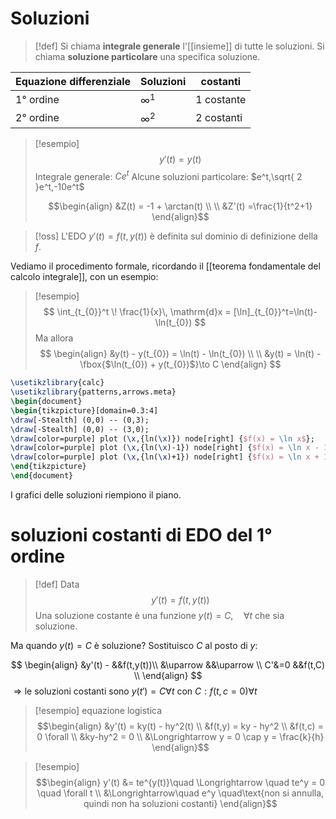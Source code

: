 # Soluzioni
>[!def]
>Si chiama **integrale generale** l'[[insieme]] di tutte le soluzioni.
>Si chiama **soluzione particolare** una specifica soluzione.


Equazione differenziale | Soluzioni | costanti
---|---|---
1° ordine | $\infty^1$ | 1 costante
2° ordine | $\infty^2$ | 2 costanti

>[!esempio]
>$$y'(t) = y(t)$$
>Integrale generale: $Ce^t$
>Alcune soluzioni particolare: $e^t,\sqrt{ 2 }e^t,-10e^t$
>
>
>$$\begin{align}
>&Z(t) = -1 + \arctan(t) \\ \\
>&Z'(t) =\frac{1}{t^2+1}
>\end{align}$$

>[!oss]
>L'EDO $y'(t) = f(t,y(t))$ è definita sul dominio di definizione della $f$.

Vediamo il procedimento formale, ricordando il [[teorema fondamentale del calcolo integrale]], con un esempio:

>[!esempio]
>$$ \int_{t_{0}}^t \! \frac{1}{x}\, \mathrm{d}x = [\ln]_{t_{0}}^t=\ln(t)-\ln(t_{0}) $$
>Ma allora
>$$ \begin{align}
> &y(t) - y(t_{0}) = \ln(t) - \ln(t_{0}) \\ \\
> &y(t) = \ln(t) - \fbox{$\ln(t_{0}) + y(t_{0})$}\to C
>\end{align} $$
>
>

```tikz
\usetikzlibrary{calc}
\usetikzlibrary{patterns,arrows.meta}
\begin{document}
\begin{tikzpicture}[domain=0.3:4]
\draw[-Stealth] (0,0) -- (0,3);
\draw[-Stealth] (0,0) -- (3,0);
\draw[color=purple] plot (\x,{ln(\x)}) node[right] {$f(x) = \ln x$};
\draw[color=purple] plot (\x,{ln(\x)-1}) node[right] {$f(x) = \ln x - 1$};
\draw[color=purple] plot (\x,{ln(\x)+1}) node[right] {$f(x) = \ln x + 1$};
\end{tikzpicture}
\end{document}
```
I grafici delle soluzioni riempiono il piano.


# soluzioni costanti di EDO del 1° ordine
>[!def]
>Data $$y'(t) = f(t, y(t))$$
>Una soluzione costante è una funzione $y(t) = C,\quad\forall t$ che sia soluzione. 
>
>
>



Ma quando $y(t)=C$ è soluzione?
Sostituisco $C$ al posto di $y$:

$$
\begin{align}
&y'(t) - &&f(t,y(t))\\ 
&\uparrow &&\uparrow \\
C'&=0 &&f(t,C) \\
 \end{align}
$$
$\Rightarrow \text{le soluzioni costanti sono } y(t')=C \forall t$ con $C : f(t,c = 0) \forall t$ 

>[!esempio] equazione logistica
> $$\begin{align}
>&y'(t) = ky(t) - hy^2(t)  \\
>&f(t,y) = ky - hy^2  \\
>&f(t,c) = 0 \forall \\
>&ky-hy^2 = 0 \\
>&\Longrightarrow y = 0 \cap y = \frac{k}{h}
>\end{align}$$

>[!esempio]
>$$\begin{align}
>y'(t) &= te^{y(t)}\quad \Longrightarrow \quad te^y = 0 \quad \forall t \\
>&\Longrightarrow\quad e^y \quad\text{non si annulla, quindi non ha soluzioni costanti}
>\end{align}$$

